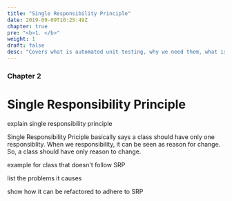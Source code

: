 ```yaml
---
title: "Single Responsibility Principle"
date: 2019-09-09T10:25:49Z
chapter: true
pre: "<b>1. </b>"
weight: 1
draft: false
desc: "Covers what is automated unit testing, why we need them, what is good unit test and other types of tests"
---
```


### Chapter 2

# Single Responsibility Principle

explain single responsibility principle

Single Responsibility Priciple basically says a class should have only one responsiblity. When we responsibility, it can be seen as reason for change. So, a class should have only reason to change. 

example for class that doesn't follow SRP

list the problems it causes

show how it can be refactored to adhere to SRP